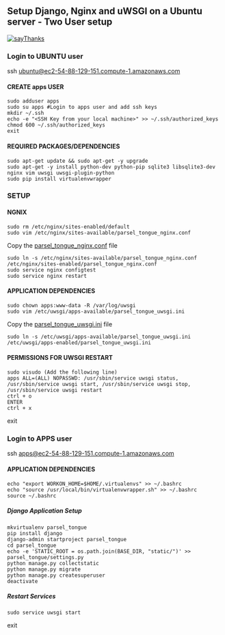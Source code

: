 ## Setup Django, Nginx and uWSGI on a Ubuntu server - Two User setup

[![sayThanks](https://img.shields.io/badge/Say%20Thanks!-🦉-1EAEDB.svg)](https://saythanks.io/to/jagadeshbabu)

### Login to UBUNTU user

ssh ubuntu@ec2-54-88-129-151.compute-1.amazonaws.com

#### CREATE apps USER
```
sudo adduser apps
sudo su apps #Login to apps user and add ssh keys
mkdir ~/.ssh
echo -e "<SSH Key from your local machine>" >> ~/.ssh/authorized_keys
chmod 600 ~/.ssh/authorized_keys
exit
```

#### REQUIRED PACKAGES/DEPENDENCIES
```
sudo apt-get update && sudo apt-get -y upgrade
sudo apt-get -y install python-dev python-pip sqlite3 libsqlite3-dev nginx vim uwsgi uwsgi-plugin-python
sudo pip install virtualenvwrapper
```

### SETUP

#### NGNIX
```
sudo rm /etc/nginx/sites-enabled/default
sudo vim /etc/nginx/sites-available/parsel_tongue_nginx.conf 
```
Copy the [parsel_tongue_nginx.conf](https://github.com/jagadeshbabu/django-ubuntu-setup/blob/master/configs/parsel_tongue_nginx.conf) file
```
sudo ln -s /etc/nginx/sites-available/parsel_tongue_nginx.conf /etc/nginx/sites-enabled/parsel_tongue_nginx.conf
sudo service nginx configtest
sudo service nginx restart
```

#### APPLICATION DEPENDENCIES
```
sudo chown apps:www-data -R /var/log/uwsgi
sudo vim /etc/uwsgi/apps-available/parsel_tongue_uwsgi.ini
```
Copy the [parsel_tongue_uwsgi.ini](https://github.com/jagadeshbabu/django-ubuntu-setup/blob/master/configs/parsel_tongue_uwsgi.ini) file
```
sudo ln -s /etc/uwsgi/apps-available/parsel_tongue_uwsgi.ini /etc/uwsgi/apps-enabled/parsel_tongue_uwsgi.ini
```

#### PERMISSIONS FOR UWSGI RESTART
```
sudo visudo (Add the following line)
apps ALL=(ALL) NOPASSWD: /usr/sbin/service uwsgi status, /usr/sbin/service uwsgi start, /usr/sbin/service uwsgi stop, /usr/sbin/service uwsgi restart
ctrl + o
ENTER
ctrl + x
```

exit

### Login to APPS user

ssh apps@ec2-54-88-129-151.compute-1.amazonaws.com

#### APPLICATION DEPENDENCIES
```
echo "export WORKON_HOME=$HOME/.virtualenvs" >> ~/.bashrc
echo "source /usr/local/bin/virtualenvwrapper.sh" >> ~/.bashrc
source ~/.bashrc
```

##### Django Application Setup
```
mkvirtualenv parsel_tongue
pip install django
django-admin startproject parsel_tongue
cd parsel_tongue
echo -e 'STATIC_ROOT = os.path.join(BASE_DIR, "static/")' >> parsel_tongue/settings.py
python manage.py collectstatic
python manage.py migrate
python manage.py createsuperuser
deactivate
```

##### Restart Services
```
sudo service uwsgi start
```
exit
